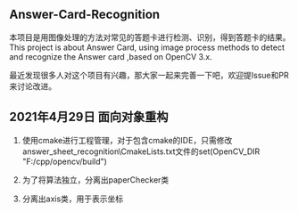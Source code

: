 ## Answer-Card-Recognition
本项目是用图像处理的方法对常见的答题卡进行检测、识别，得到答题卡的结果。
This project is about Answer Card, using image process methods to detect and recognize the Answer card ,based on OpenCV 3.x.

最近发现很多人对这个项目有兴趣，那大家一起来完善一下吧，欢迎提Issue和PR来讨论改进。

## 2021年4月29日 面向对象重构
1. 使用cmake进行工程管理，对于包含cmake的IDE，只需修改answer_sheet_recognition\CmakeLists.txt文件的set(OpenCV_DIR "F:/cpp/opencv/build")

2. 为了将算法独立，分离出paperChecker类

3. 分离出axis类，用于表示坐标

